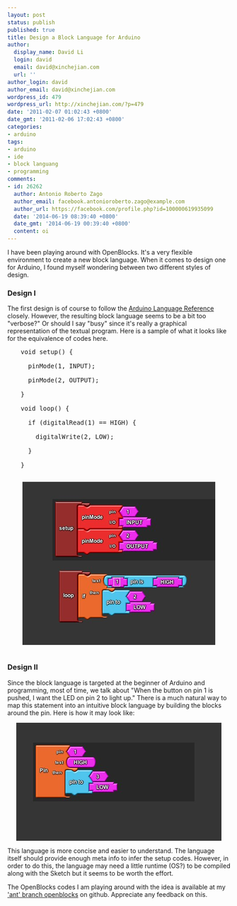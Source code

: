 ```yaml
---
layout: post
status: publish
published: true
title: Design a Block Language for Arduino
author:
  display_name: David Li
  login: david
  email: david@xinchejian.com
  url: ''
author_login: david
author_email: david@xinchejian.com
wordpress_id: 479
wordpress_url: http://xinchejian.com/?p=479
date: '2011-02-07 01:02:43 +0800'
date_gmt: '2011-02-06 17:02:43 +0800'
categories:
- arduino
tags:
- arduino
- ide
- block languang
- programming
comments:
- id: 26262
  author: Antonio Roberto Zago
  author_email: facebook.antonioroberto.zago@example.com
  author_url: https://facebook.com/profile.php?id=100000619935099
  date: '2014-06-19 08:39:40 +0800'
  date_gmt: '2014-06-19 00:39:40 +0800'
  content: oi
---
```

<p>I have been playing around with OpenBlocks. It's a very flexible environment to create a new block language. When it comes to design one for Arduino, I found myself wondering between two different styles of design. </p></p>
<h3>Design I</h3></p>
<p>The first design is of course to follow the <a href="http://www.arduino.cc/en/Reference/HomePage">Arduino Language Reference</a> closely. However, the resulting block language seems to be a bit too "verbose?" Or should I say "busy" since it's really a graphical representation of the textual program. Here is a sample of what it looks like for the equivalence of codes here.</p></p>
<pre style="padding-left:30px">
void setup() {<br />
  pinMode(1, INPUT);<br />
  pinMode(2, OUTPUT);<br />
}<br />
void loop() {<br />
  if (digitalRead(1) == HIGH) {<br />
    digitalWrite(2, LOW);<br />
  }<br />
}<br />
</pre></p>
<p>
<img style="display:block; margin-left:auto; margin-right:auto;" src="/uploads/2011/02/vpl-1.jpg" alt="Vpl 1" title="vpl-1.jpg" border="0"/><br />
</p></p>
<h3>Design II</h3></p>
<p>Since the block language is targeted at the beginner of Arduino and programming, most of time, we talk about "When the button on pin 1 is pushed, I want the LED on pin 2 to light up." There is a much natural way to map this statement into an intuitive block language by building the blocks around the pin. Here is how it may look like:</p></p>
<p><img style="display:block; margin-left:auto; margin-right:auto;" src="/uploads/2011/02/vpl-2.jpg" alt="Vpl 2" title="vpl-2.jpg" border="0"/></p>
<p>This language is more concise and easier to understand. The language itself should provide enough meta info to infer the setup codes. However, in order to do this, the language may need a little runtime (OS?) to be compiled along with the Sketch but it seems to be worth the effort. </p></p>
<p>The OpenBlocks codes I am playing around with the idea is available at my <a href="https://github.com/taweili/openblocks/tree/ant">'ant' branch openblocks</a> on github. Appreciate any feedback on this. </p></p>
